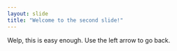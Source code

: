 ```yaml
---
layout: slide
title: "Welcome to the second slide!"
---
```

Welp, this is easy enough.
Use the left arrow to go back.
